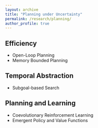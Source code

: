 ```yaml
---
layout: archive
title: "Planning under Uncertainty"
permalink: /research/planning/
author_profile: true
---
```


## Efficiency
- Open-Loop Planning
- Memory Bounded Planning

## Temporal Abstraction
- Subgoal-based Search

## Planning and Learning
- Coevolutionary Reinforcement Learning
- Emergent Policy and Value Functions

